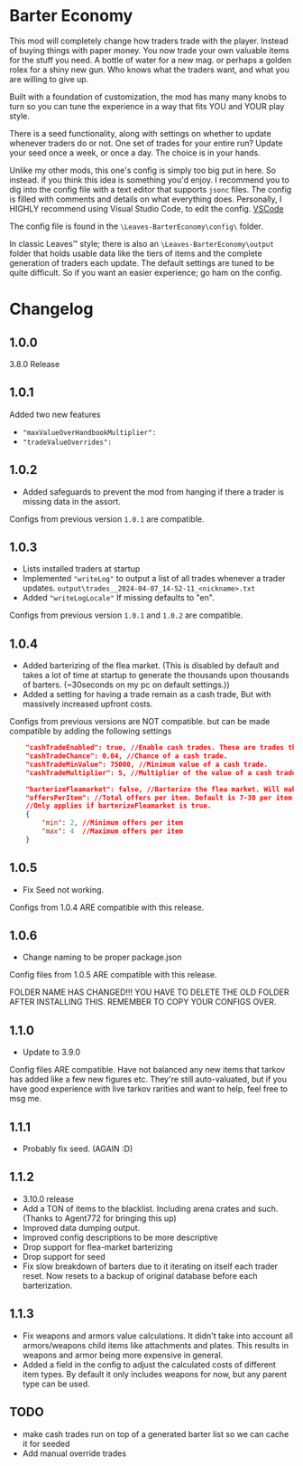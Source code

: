# Barter Economy
This mod will completely change how traders trade with the player. Instead of buying things with paper money. You now trade your own valuable items for the stuff you need. A bottle of water for a new mag. or perhaps a golden rolex for a shiny new gun. Who knows what the traders want, and what you are willing to give up.

Built with a foundation of customization, the mod has many many knobs to turn so you can tune the experience in a way that fits YOU and YOUR play style.

There is a seed functionality, along with settings on whether to update whenever traders do or not. One set of trades for your entire run? Update your seed once a week, or once a day. The choice is in your hands.

Unlike my other mods, this one's config is simply too big put in here. So instead. if you think this idea is something you'd enjoy. I recommend you to dig into the config file with a text editor that supports ``jsonc`` files. The config is filled with comments and details on what everything does. Personally, I HIGHLY recommend using Visual Studio Code, to edit the config. [VSCode](https://code.visualstudio.com/)


The config file is found in the ``\Leaves-BarterEconomy\config\`` folder.

In classic Leaves™️ style; there is also an ``\Leaves-BarterEconomy\output`` folder that holds usable data like the tiers of items and the complete generation of traders each update. The default settings are tuned to be quite difficult. So if you want an easier experience; go ham on the config.

# Changelog
## 1.0.0
3.8.0 Release

## 1.0.1
Added two new features

- ``"maxValueOverHandbookMultiplier":``
- ``"tradeValueOverrides":``

## 1.0.2
- Added safeguards to prevent the mod from hanging if there a trader is missing data in the assort.

Configs from previous version ``1.0.1`` are compatible.

## 1.0.3
- Lists installed traders at startup
- Implemented ``"writeLog"`` to output a list of all trades whenever a trader updates. ``output\trades__2024-04-07_14-52-11_<nickname>.txt``
- Added  ``"writeLogLocale"`` If missing defaults to "en". 

Configs from previous version ``1.0.1`` and ``1.0.2`` are compatible.

## 1.0.4
- Added barterizing of the flea market. (This is disabled by default and takes a lot of time at startup to generate the thousands upon thousands of barters. (~30seconds on my pc on default settings.))
- Added a setting for having a trade remain as a cash trade, But with massively increased upfront costs. 

Configs from previous versions are NOT compatible. but can be made compatible by adding the following settings 
```json
    "cashTradeEnabled": true, //Enable cash trades. These are trades that should be barter trades, but are instead cash trades.
    "cashTradeChance": 0.04, //Chance of a cash trade.
    "cashTradeMinValue": 75000, //Minimum value of a cash trade.
    "cashTradeMultiplier": 5, //Multiplier of the value of a cash trade.

    "barterizeFleamarket": false, //Barterize the flea market. Will make the flea market a bit more interesting.
    "offersPerItem": //Total offers per item. Default is 7-30 per item. But this is INCREDIBLY SLOW to generate. I highly recommend not using too many offers per item.
    //Only applies if barterizeFleamarket is true.
    { 
        "min": 2, //Minimum offers per item
        "max": 4  //Maximum offers per item
    } 
```
## 1.0.5

- Fix Seed not working. 

Configs from 1.0.4 ARE compatible with this release.

## 1.0.6

- Change naming to be proper package.json 

Config files from 1.0.5 ARE compatible with this release.

FOLDER NAME HAS CHANGED!!!
YOU HAVE TO DELETE THE OLD FOLDER AFTER INSTALLING THIS. REMEMBER TO COPY YOUR CONFIGS OVER.

## 1.1.0

- Update to 3.9.0

Config files ARE compatible.
Have not balanced any new items that tarkov has added like a few new figures etc. They're still auto-valuated, but if you have good experience with live tarkov rarities and want to help, feel free to msg me.

## 1.1.1

- Probably fix seed. (AGAIN :D)

## 1.1.2

- 3.10.0 release
- Add a TON of items to the blacklist. Including arena crates and such. (Thanks to Agent772 for bringing this up)
- Improved data dumping output.
- Improved config descriptions to be more descriptive
- Drop support for flea-market barterizing
- Drop support for seed
- Fix slow breakdown of barters due to it iterating on itself each trader reset. Now resets to a backup of original database before each barterization.

## 1.1.3

- Fix weapons and armors value calculations. It didn't take into account all armors/weapons child items like attachments and plates. This results in weapons and armor being more expensive in general.
- Added a field in the config to adjust the calculated costs of different item types. By default it only includes weapons for now, but any parent type can be used.

## TODO

- make cash trades run on top of a generated barter list so we can cache it for seeded
- Add manual override trades